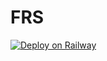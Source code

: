 # FRS
[![Deploy on Railway](https://railway.app/button.svg)](https://railway.app/template/BpY7MI?referralCode=2LTCh0)
